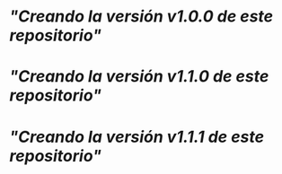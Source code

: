 # *"Creando la versión v1.0.0 de este repositorio"*

# *"Creando la versión v1.1.0 de este repositorio"*

# *"Creando la versión v1.1.1 de este repositorio"*

